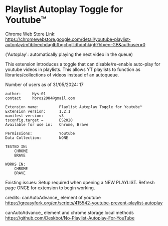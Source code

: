 # Playlist Autoplay Toggle for Youtube™

Chrome Web Store Link:
    https://chromewebstore.google.com/detail/youtube-playlist-autoplay/mfiblneohdaglbfbgchgilldhdohkigh?hl=en-GB&authuser=0 
    
('Autoplay': automatically playing the next video in the queue) 

This extension introduces a toggle that can disable/re-enable auto-play for youtube videos in playlists. 
This allows YT playlists to function as libraries/collections of videos instead of an autoqueue.

Number of users as of 31/05/2024: 17
```
author:     Hys-01
contact     hbros2004@gmail.com 
```
```
Extension name:         Playlist Autoplay Toggle for Youtube™
Extension version:      1.2.1
manifest version:       v3  
tsconfig.target =       ES2020 
Available for use in:   Chrome, Brave

Permissions:            Youtube
Data Collection:        NONE

```
```
TESTED IN: 
    CHROME
    BRAVE
    
WORKS IN: 
    CHROME
    BRAVE
```
Existing issues: 
Setup required when opening a NEW PLAYLIST. 
Refresh page ONCE for extension to begin working.



credits: 
canAutoAdvance_ element of youtube
    https://greasyfork.org/en/scripts/415542-youtube-prevent-playlist-autoplay 

canAutoAdvance_ element and chrome.storage.local methods 
    https://github.com/Deskbot/No-Playlist-Autoplay-For-YouTube




